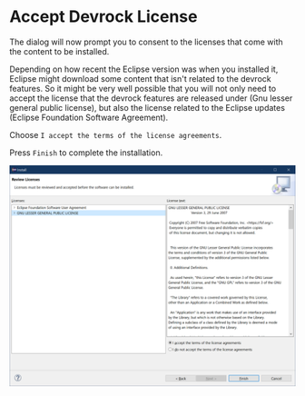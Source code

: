 # Accept Devrock License

The dialog will now prompt you to consent to the licenses that come with the content to be installed. 

Depending on how recent the Eclipse version was when you installed it, Eclipse might download some content that isn't related to the devrock features. So it might be very well possible that you will not only need to accept the license that the devrock features are released under (Gnu lesser general public license), but also the license related to the Eclipse updates (Eclipse Foundation Software Agreement).


Choose `I accept the terms of the license agreements`.

Press `Finish` to complete the installation.

<style>
    img[alt=accept-devrock-license] {
        width: 50em;
    }
</style>

![accept-devrock-license](./images/accept-devrock-license.png "licenses of the features to be installed")


